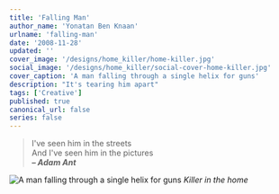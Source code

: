 ```yaml
---
title: 'Falling Man'
author_name: 'Yonatan Ben Knaan'
urlname: 'falling-man'
date: '2008-11-28'
updated: ''
cover_image: '/designs/home_killer/home-killer.jpg'
social_image: '/designs/home_killer/social-cover-home-killer.jpg'
cover_caption: 'A man falling through a single helix for guns'
description: "It's tearing him apart"
tags: ['Creative']
published: true
canonical_url: false
series: false
---
```


> I've seen him in the streets  
> And I've seen him in the pictures  
> ***– Adam Ant***

![A man falling through a single helix for guns](/designs/home_killer/home-killer.jpg)
*Killer in the home*
